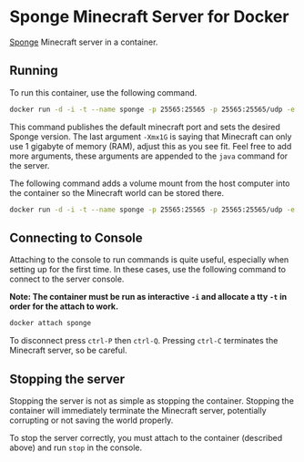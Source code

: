 # Sponge Minecraft Server for Docker

[Sponge](https://www.spongepowered.org) Minecraft server in a container.

## Running

To run this container, use the following command.

```bash
docker run -d -i -t --name sponge -p 25565:25565 -p 25565:25565/udp -e SPONGE_VERSION=1.10.2-5.0.0-BETA-101 johnstarich/sponge-vanilla -Xmx1G
```

This command publishes the default minecraft port and sets the desired Sponge version. The last argument `-Xmx1G` is saying that Minecraft can only use 1 gigabyte of memory (RAM), adjust this as you see fit. Feel free to add more arguments, these arguments are appended to the `java` command for the server.

The following command adds a volume mount from the host computer into the container so the Minecraft world can be stored there.

```bash
docker run -d -i -t --name sponge -p 25565:25565 -p 25565:25565/udp -e SPONGE_VERSION=1.10.2-5.0.0-BETA-101 -v /dir/on/host/for/sponge:/sponge johnstarich/sponge-vanilla -Xmx1G
```

## Connecting to Console

Attaching to the console to run commands is quite useful, especially when setting up for the first time.
In these cases, use the following command to connect to the server console.

**Note: The container must be run as interactive `-i` and allocate a tty `-t` in order for the attach to work.**

```bash
docker attach sponge
```

To disconnect press `ctrl-P` then `ctrl-Q`.
Pressing `ctrl-C` terminates the Minecraft server, so be careful.

## Stopping the server

Stopping the server is not as simple as stopping the container. Stopping the container will immediately terminate the Minecraft server, potentially corrupting or not saving the world properly.

To stop the server correctly, you must attach to the container (described above) and run `stop` in the console.

